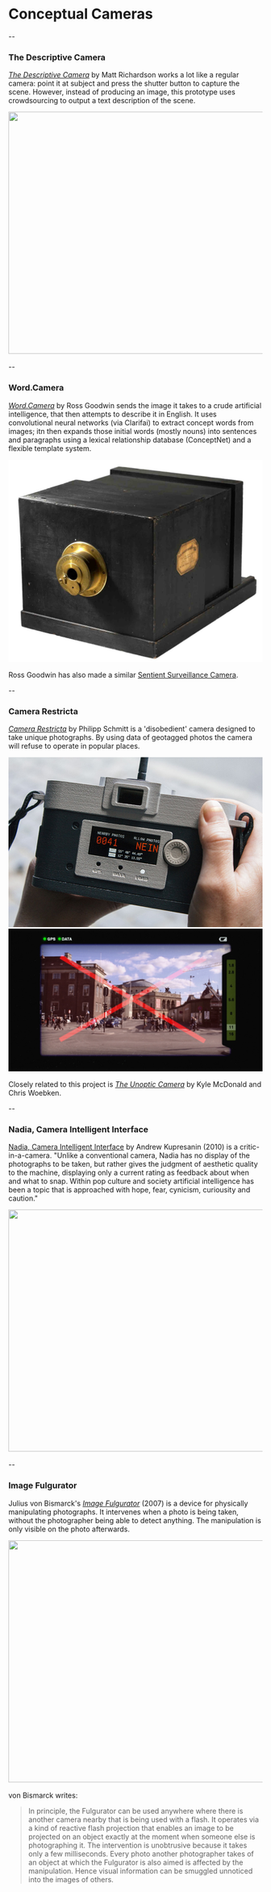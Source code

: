 # Conceptual Cameras

-- 

### The Descriptive Camera

*[The Descriptive Camera](http://mattrichardson.com/Descriptive-Camera/)* by Matt Richardson works a lot like a regular camera: point it at subject and press the shutter button to capture the scene. However, instead of producing an image, this prototype uses crowdsourcing to output a text description of the scene. 

<a href="http://www.youtube.com/watch?feature=player_embedded&v=8vkWb15Uudg" target="_blank"><img src="http://img.youtube.com/vi/8vkWb15Uudg/0.jpg" width="640" height="480" border="0" /></a><br />

--

### Word.Camera

*[Word.Camera](https://word.camera/about)* by Ross Goodwin  sends the image it takes to a crude artificial intelligence, that then attempts to describe it in English. It uses convolutional neural networks (via Clarifai) to extract concept words from images; itn then expands those initial words (mostly nouns) into sentences and paragraphs using a lexical relationship database (ConceptNet) and a flexible template system.

![Word.Camera](images/word-camera.jpg)<br />

Ross Goodwin has also made a similar [Sentient Surveillance Camera](http://motherboard.vice.com/read/sentient-surveillance-camera).

-- 

### Camera Restricta

*[Camera Restricta](http://philippschmitt.com/projects/camera-restricta)* by Philipp Schmitt is a 'disobedient' camera designed to take unique photographs. By using data of geotagged photos the camera will refuse to operate in popular places.

![Camera restricta](images/camera-restricta.jpg)<br />
![Camera restricta](images/restricta-viewfinder.jpg)<br />

Closely related to this project is *[The Unoptic Camera](http://cl.ly/1h2Q0q0h1J32)* by Kyle McDonald and Chris Woebken.

-- 

### Nadia, Camera Intelligent Interface

[Nadia, Camera Intelligent Interface](https://www.youtube.com/watch?v=ColrQao4Hlg) by Andrew Kupresanin (2010) is a critic-in-a-camera. "Unlike a conventional camera, Nadia has no display of the photographs to be taken, but rather gives the judgment of aesthetic quality to the machine, displaying only a current rating as feedback about when and what to snap. Within pop culture and society artificial intelligence has been a topic that is approached with hope, fear, cynicism, curiousity and caution."

<a href="http://www.youtube.com/watch?feature=player_embedded&v=ColrQao4Hlg" target="_blank"><img src="http://img.youtube.com/vi/ColrQao4Hlg/0.jpg" width="640" height="480" border="0" /></a><br />

--

### Image Fulgurator

Julius von Bismarck's *[Image Fulgurator](http://juliusvonbismarck.com/fulgurator/)* (2007) is a device for physically manipulating photographs. It intervenes when a photo is being taken, without the photographer being able to detect anything. The manipulation is only visible on the photo afterwards.

<a href="http://www.youtube.com/watch?feature=player_embedded&v=c6RC6pSHijY" target="_blank"><img src="http://img.youtube.com/vi/c6RC6pSHijY/0.jpg" width="640" height="480" border="0" /></a><br />

von Bismarck writes: 

> In principle, the Fulgurator can be used anywhere where there is another camera nearby that is being used with a flash. It operates via a kind of reactive flash projection that enables an image to be projected on an object exactly at the moment when someone else is photographing it. The intervention is unobtrusive because it takes only a few milliseconds. Every photo another photographer takes of an object at which the Fulgurator is also aimed is affected by the manipulation. Hence visual information can be smuggled unnoticed into the images of others.


